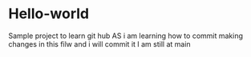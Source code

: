 # Hello-world
Sample project to learn git hub
AS i am learning how to commit making changes in this filw and i will commit it
I am still at main
